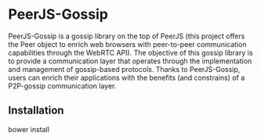 # PeerJS-Gossip
PeerJS-Gossip is a gossip library on the top of PeerJS (this project offers the Peer object to enrich
web browsers with peer-to-peer communication capabilities through the WebRTC API). The objective of this 
gossip library is to provide a communication layer that operates through the implementation and management
of gossip-based protocols. Thanks to PeerJS-Gossip, users can enrich their applications with the benefits 
(and constrains) of a P2P-gossip communication layer.

## Installation
  bower install

